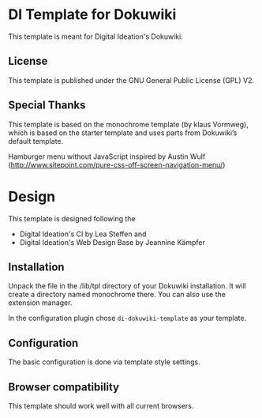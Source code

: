 # DI Template for Dokuwiki

This template is meant for Digital Ideation's Dokuwiki. 


## License

This template is published under the GNU General Public License (GPL) V2.

## Special Thanks

This template is based on the monochrome template (by klaus Vormweg), 
which is based on the starter template and uses parts from Dokuwiki’s default template.

Hamburger menu without JavaScript inspired by Austin Wulf (http://www.sitepoint.com/pure-css-off-screen-navigation-menu/)

# Design
This template is designed following the 
  * Digital Ideation's CI by Lea Steffen and 
  * Digital Ideation's Web Design Base by Jeannine Kämpfer


## Installation

Unpack the file in the /lib/tpl directory of your Dokuwiki installation. It will create a directory named monochrome there. You can also use the extension manager.

In the configuration plugin chose `di-dokuwiki-template` as your template.

## Configuration

The basic configuration is done via template style settings.

## Browser compatibility

This template should work well with all current browsers.
